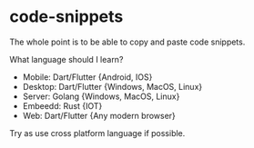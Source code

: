 # code-snippets
The whole point is to be able to copy and paste code snippets.

What language should I learn?
- Mobile: Dart/Flutter {Android, IOS}
- Desktop: Dart/Flutter {Windows, MacOS, Linux}
- Server: Golang {Windows, MacOS, Linux}
- Embeedd: Rust {IOT}
- Web: Dart/Flutter {Any modern browser}

Try as use cross platform language if possible.
